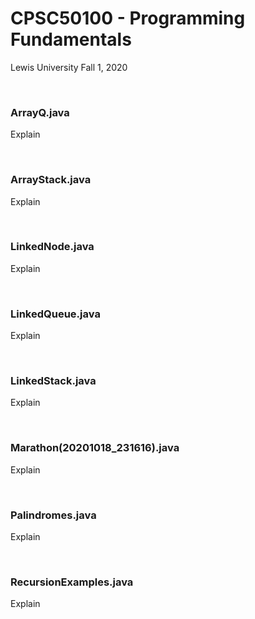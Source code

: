 # CPSC50100 - Programming Fundamentals

Lewis University Fall 1, 2020

<br />

### ArrayQ.java
Explain

<br />

### ArrayStack.java
Explain

<br />

### LinkedNode.java
Explain

<br />

### LinkedQueue.java
Explain

<br />

### LinkedStack.java
Explain

<br />

### Marathon(20201018_231616).java
Explain

<br />

### Palindromes.java
Explain

<br />

### RecursionExamples.java
Explain
